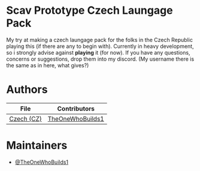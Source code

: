 # Scav Prototype Czech Laungage Pack
My try at making a czech laungage pack for the folks in the Czech Republic playing this (if there are any to begin with).
Currently in heavy development, so i strongly advise against **playing** it (for now). If you have any questions, concerns or suggestions, drop them into my discord. (My username there is the same as in here, what gives?)
# Authors
| File                       | Contributors                                                                                                        |
|----------------------------|---------------------------------------------------------------------------------------------------------------------|
| [Czech (CZ)](/CZ.json)   | [TheOneWhoBuilds1](https://github.com/TheOneWhoBuilds1)                                                                             |

# Maintainers
* [@TheOneWhoBuilds1](https://github.com/TheOneWhoBuilds1)
